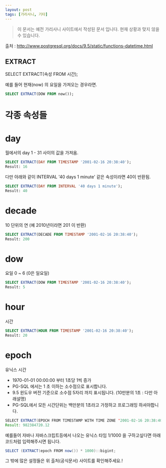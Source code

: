 ```yaml
---
layout: post
tags: [가리사니, 기타]
---
```


> 이 문서는 예전 가리사니 사이트에서 작성된 문서 입니다.
현재 상황과 맞지 않을 수 있습니다.



출처 :
http://www.postgresql.org/docs/9.5/static/functions-datetime.html



## EXTRACT
SELECT EXTRACT(속성 FROM 시간);


예를 들어 현재(now) 의 요일을 가져오는 경우라면.
``` sql
SELECT EXTRACT(DOW FROM now());
```


# 각종 속성들
# day
월에서의 day 1 - 31 사이의 값을 가져옴.
``` sql
SELECT EXTRACT(DAY FROM TIMESTAMP '2001-02-16 20:38:40');
Result: 16
```
다만 아래와 같이 INTERVAL '40 days 1 minute' 같은 속성이라면 40이 반환됨.
``` sql
SELECT EXTRACT(DAY FROM INTERVAL '40 days 1 minute');
Result: 40
```

# decade
10 단위의 연 (예 2010년이라면 201 이 반환)
``` sql
SELECT EXTRACT(DECADE FROM TIMESTAMP '2001-02-16 20:38:40');
Result: 200
```

# dow
요일 0 ~ 6 (0은 일요일)
``` sql
SELECT EXTRACT(DOW FROM TIMESTAMP '2001-02-16 20:38:40');
Result: 5
```

# hour
시간
``` sql
SELECT EXTRACT(HOUR FROM TIMESTAMP '2001-02-16 20:38:40');
Result: 20
```

# epoch
유닉스 시간
- 1970-01-01 00:00:00 부터 1초당 1씩 증가
- PG-SQL 에서는 1 초 이하는 소수점으로 표시합니다.
- 9.5 윈도우 버전 기준으로 소수점 5자리 까지 표시됩니다. (10만분의 1초 : 다만 아래설명)
- PG-SQL에서 모든 시간단위는 백만분의 1초라고 가정하고 프로그래밍 하셔야합니다.
``` java
SELECT EXTRACT(EPOCH FROM TIMESTAMP WITH TIME ZONE '2001-02-16 20:38:40.12-08');
Result: 982384720.12
```
예를들어 자바나 자바스크립트등에서 나오는 유닉스 타임 1/1000 을 구하고싶다면
아래 코드처럼 입력해주시면 됩니다.
``` java
SELECT (EXTRACT(epoch FROM now()) * 1000)::bigint;
```


그 밖에 많은 설정들은 위 출처(공식문서) 사이트를 확인해주세요.!